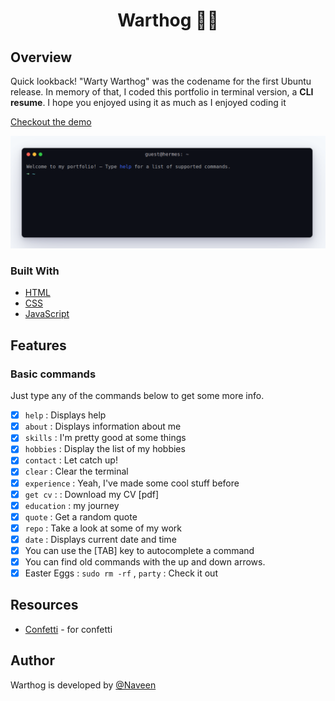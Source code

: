 <h1 align="center">Warthog 👨‍💻</h1>

## Overview
Quick lookback! "Warty Warthog" was the codename for the first Ubuntu release. In memory of that, I coded this portfolio in terminal version, a **CLI resume**. I hope you enjoyed using it as much as I enjoyed coding it

[Checkout the demo](https://claymeers.github.io/Warthog/)

[![screenshot](assets/preview.png)](https://claymeers.github.io/Warthog/)

### Built With
- [HTML](https://developer.mozilla.org/en-US/docs/Web/HTML)
- [CSS](https://developer.mozilla.org/en-US/docs/Web/CSS)
- [JavaScript](https://developer.mozilla.org/en-US/docs/Web/JavaScript)

## Features
### Basic commands
Just type any of the commands below to get some more info.
- [x] `help` : Displays help
- [x] `about` : Displays information about me 
- [x] `skills` : I'm pretty good at some things
- [x] `hobbies` : Display the list of my hobbies
- [x] `contact` : Let catch up!
- [x] `clear` : Clear the terminal
- [x] `experience` : Yeah, I've made some cool stuff before
- [x] `get cv` :  : Download my CV [pdf]
- [x] `education` : my journey
- [x] `quote` : Get a random quote
- [x] `repo` : Take a look at some of my work
- [x] `date` : Displays current date and time
- [x] You can use the [TAB] key to autocomplete a command
- [x] You can find old commands with the up and down arrows.
- [x] Easter Eggs : `sudo rm -rf` , `party` : Check it out
 
## Resources
- [Confetti](https://github.com/catdad/canvas-confetti) - for confetti

## Author

Warthog is developed by [@Naveen](https://github.com/claymeers)